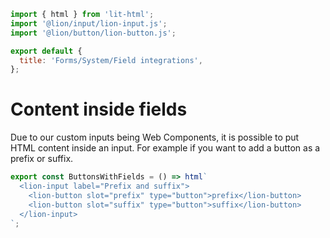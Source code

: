 ```js script
import { html } from 'lit-html';
import '@lion/input/lion-input.js';
import '@lion/button/lion-button.js';

export default {
  title: 'Forms/System/Field integrations',
};
```

# Content inside fields

Due to our custom inputs being Web Components, it is possible to put HTML content inside an input.
For example if you want to add a button as a prefix or suffix.

```js preview-story
export const ButtonsWithFields = () => html`
  <lion-input label="Prefix and suffix">
    <lion-button slot="prefix" type="button">prefix</lion-button>
    <lion-button slot="suffix" type="button">suffix</lion-button>
  </lion-input>
`;
```
